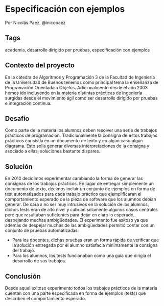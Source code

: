 Especificación con ejemplos
======
Por Nicolás Paez, @inicopaez

Tags
----
academia, desarrollo dirigido por pruebas, especificación con ejemplos

Contexto del proyecto
---
En la cátedra de Algoritmos y Programación 3 de la Facultad de Ingeniería de la Universidad de Buenos tenemos como principal tema la enseñanza de Programación Orientada a Objetos. Adicionalmente desde el año 2003 hemos ido incluyendo en la materia distintas prácticas de ingeniería surgidas desde el movimiento ágil como ser desarrollo dirigido por pruebas e integración continua.

Desafío
----
Como parte de la materia los alumnos deben resolver una serie de trabajos prácticos de programación. Tradicionalmente la consigna de estos trabajos prácticos consistía en un documento de texto y en algún caso algún diagrama. Esto solía generar diversas interpretaciones de la consigna y asociado a ellas, soluciones bastante dispares. 

Solución
---
En 2010 decidimos experimentar cambiando la forma de generar las consignas de los trabajos prácticos. En lugar de entregar simplemente un documento de texto, decimos incluir un conjunto de ejemplos en forma de test automatizados para cada trabajo práctico que ejemplificaran el comportamiento esperado de la pieza de software que los alumnos debían generar. De cara a no ser muy intrusivos en la solución de los alumnos, dichos tests eran de alto nivel y cubrían solamente algunos casos centrales pero que resultaban suficientes para dejar en claro lo esperado, despejando muchas ambigüedades. El experimento fue exitoso ya que además de despejar muchas de las ambigüedades permitió contar con un conjunto de pruebas automatizadas:

* Para los docentes, dichas pruebas eran un forma rápida de verificar que la solución entregada por el alumno satisfacía mínimamente la consigna del trabajo.
* Para los alumnos, los tests funcionaban como una guía que dirigía el desarrollo de sus trabajos.

Conclusión
----
Desde aquel exitoso experimento todos los trabajos prácticos de la materia cuentan con una parte especificada en forma de ejemplos (tests) que describen el comportamiento esperado.
